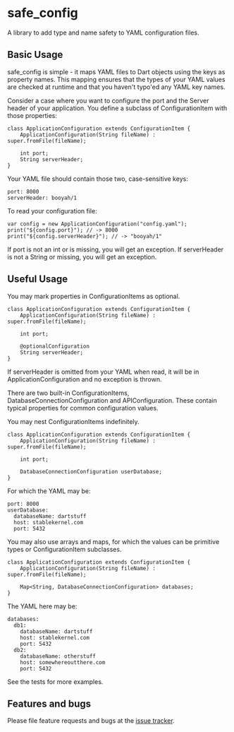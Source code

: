 # safe_config

A library to add type and name safety to YAML configuration files.

## Basic Usage

safe_config is simple - it maps YAML files to Dart objects using the keys as property names. 
This mapping ensures that the types of your YAML values are checked at runtime and that 
you haven't typo'ed any YAML key names.

Consider a case where you want to configure the port and the Server header of your application.
You define a subclass of ConfigurationItem with those properties:

```
class ApplicationConfiguration extends ConfigurationItem {
 	ApplicationConfiguration(String fileName) : super.fromFile(fileName);
	
	int port;
	String serverHeader;
}
```

Your YAML file should contain those two, case-sensitive keys:

```
port: 8000
serverHeader: booyah/1
```

To read your configuration file:

```
var config = new ApplicationConfiguration("config.yaml");
print("${config.port}"); // -> 8000
print("${config.serverHeader}"); // -> "booyah/1"
```

If port is not an int or is missing, you will get an exception. 
If serverHeader is not a String or missing, you will get an exception.

## Useful Usage

You may mark properties in ConfigurationItems as optional.
```
class ApplicationConfiguration extends ConfigurationItem {
 	ApplicationConfiguration(String fileName) : super.fromFile(fileName);
	
	int port;
	
	@optionalConfiguration
	String serverHeader;
}
```

If serverHeader is omitted from your YAML when read, it will be in ApplicationConfiguration and no exception is thrown.

There are two built-in ConfigurationItems, DatabaseConnectionConfiguration and APIConfiguration. These contain
typical properties for common configuration values.

You may nest ConfigurationItems indefinitely.

```
class ApplicationConfiguration extends ConfigurationItem {
 	ApplicationConfiguration(String fileName) : super.fromFile(fileName);
	
	int port;
	
	DatabaseConnectionConfiguration userDatabase;
}
```

For which the YAML may be:
```
port: 8000
userDatabase:
  databaseName: dartstuff
  host: stablekernel.com
  port: 5432
```

You may also use arrays and maps, for which the values can be primitive types or ConfigurationItem subclasses.
```
class ApplicationConfiguration extends ConfigurationItem {
 	ApplicationConfiguration(String fileName) : super.fromFile(fileName);
		
	Map<String, DatabaseConnectionConfiguration> databases;
}
```

The YAML here may be:
```
databases:
  db1:
    databaseName: dartstuff
    host: stablekernel.com
    port: 5432
  db2:
    databaseName: otherstuff
    host: somewhereoutthere.com
    port: 5432
```

See the tests for more examples.

## Features and bugs

Please file feature requests and bugs at the [issue tracker][tracker].

[tracker]: http://github.com/stablekernel/issues
